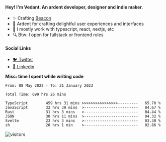 #### Hey! I'm Vedant. An ardent developer, designer and indie maker.
- ✨ Crafting [Beacon](https://github.com/withbeacon/beacon)
- 💙 Ardent for crafting delightful user experiences and interfaces
- 🚀 I mostly work with typescript, react, nextjs, etc
- 🔍 Btw: I open for fullstack or frontend roles

#### Social Links
- [🐦 Twitter](https://twitter.com/vedantnn7)
- [💼 Linkedin](https://linkedin.com/in/vedant-nandwana)

**Misc: time I spent while writing code**
<!--START_SECTION:waka-->

```text
From: 08 May 2022 - To: 31 January 2023

Total Time: 699 hrs 26 mins

TypeScript        459 hrs 31 mins >>>>>>>>>>>>>>>>---------   65.70 %
JavaScript        32 hrs 39 mins  >------------------------   04.67 %
Rust              31 hrs 3 mins   >------------------------   04.44 %
JSON              30 hrs 11 mins  >------------------------   04.32 %
Svelte            23 hrs 3 mins   >------------------------   03.30 %
sh                20 hrs 1 min    >------------------------   02.86 %
```

<!--END_SECTION:waka-->


<!--START_SECTION:activity-->
![visitors](https://visitor-badge.laobi.icu/badge?page_id=vedantnn71.vedantnn71)
<!--END_SECTION:activity-->
